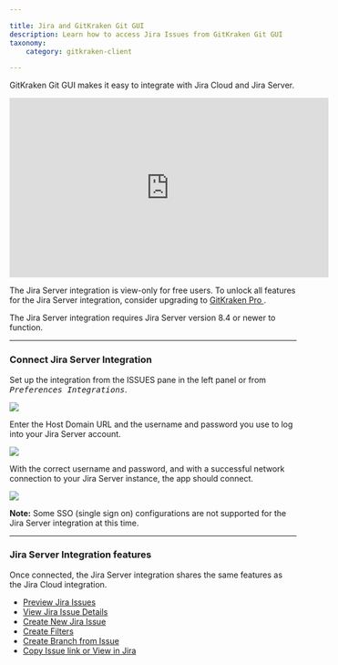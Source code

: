 ```yaml
---

title: Jira and GitKraken Git GUI
description: Learn how to access Jira Issues from GitKraken Git GUI
taxonomy:
    category: gitkraken-client

---
```


GitKraken Git GUI makes it easy to integrate with Jira Cloud and Jira Server.

<div class='embed-container embed-container--16-9'>
    <iframe width="560" height="315" src="https://www.youtube.com/embed/On83cso-w3U" frameborder="0" allowfullscreen></iframe>
</div>

<div class='callout callout--basic'>
    <p>The Jira Server integration is view-only for free users. To unlock all features for the Jira Server integration, consider upgrading to <a href="https://gitkraken.com/pricing"> GitKraken Pro </a>. </p>
</div>

<div class='callout callout--warning'>
    <p>The Jira Server integration requires Jira Server version 8.4 or newer to function.</p>
</div>

***

### Connect Jira Server Integration

Set up the integration from the ISSUES pane in the left panel or from <kbd><i>Preferences    <i class='fa fa-caret-right'></i>     Integrations</i></kbd>.

<img src="/wp-content/uploads/integrations/glo/choose-boards.png" srcset="/wp-content/uploads/integrations/glo/choose-boards@2x.png" class="img-bordered img-responsive center">

Enter the Host Domain URL and the username and password you use to log into your Jira Server account.

<img src="/wp-content/uploads/integrations/jira/connect-jira-server.png" srcset="/wp-content/uploads/integrations/jira/connect-jira-server@2x.png" class="img-bordered img-responsive center">

With the correct username and password, and with a successful network connection to your Jira Server instance, the app should connect.

<img src="/wp-content/uploads/integrations/jira/connected.png" srcset="/wp-content/uploads/integrations/jira/connected@2x.png" class="img-bordered img-responsive center">

<div class='callout callout--warning'>
  <p><strong>Note:</strong> Some SSO (single sign on) configurations are not supported for the Jira Server integration at this time.</p>
</div>

***

### Jira Server Integration features

Once connected, the Jira Server integration shares the same features as the Jira Cloud integration.

- [Preview Jira Issues](/integrations/jira/#preview-jira-issues)
- [View Jira Issue Details](/integrations/jira/#view-jira-issue-details)
- [Create New Jira Issue](/integrations/jira/#create-new-jira-issue)
- [Create Filters](/integrations/jira/#create-filters)
- [Create Branch from Issue](/integrations/jira/#create-branches-from-issue)
- [Copy Issue link or View in Jira](/integrations/jira/#copy-issue-link-or-view-in-jira)


